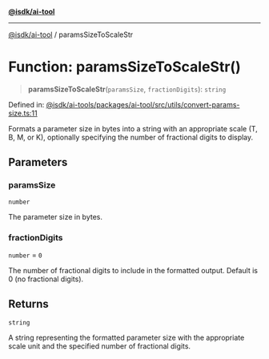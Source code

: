 [**@isdk/ai-tool**](../README.md)

***

[@isdk/ai-tool](../globals.md) / paramsSizeToScaleStr

# Function: paramsSizeToScaleStr()

> **paramsSizeToScaleStr**(`paramsSize`, `fractionDigits`): `string`

Defined in: [@isdk/ai-tools/packages/ai-tool/src/utils/convert-params-size.ts:11](https://github.com/isdk/ai-tool.js/blob/e883e341c67e937e7d3a3e95e8bc56844896f5a3/src/utils/convert-params-size.ts#L11)

Formats a parameter size in bytes into a string with an appropriate scale (T, B, M, or K),
optionally specifying the number of fractional digits to display.

## Parameters

### paramsSize

`number`

The parameter size in bytes.

### fractionDigits

`number` = `0`

The number of fractional digits to include in the formatted output. Default is 0 (no fractional digits).

## Returns

`string`

A string representing the formatted parameter size with the appropriate scale unit and the specified number of fractional digits.

